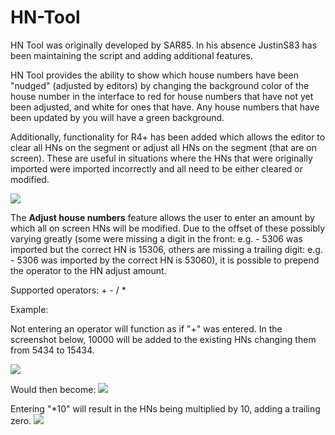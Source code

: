 # HN-Tool

HN Tool was originally developed by SAR85.  In his absence JustinS83 has been maintaining the script and adding additional features.

HN Tool provides the ability to show which house numbers have been "nudged" (adjusted by editors) by changing the background color of the house number in the interface to red for house numbers that have not yet been adjusted, and white for ones that have.  Any house numbers that have been updated by you will have a green background.

Additionally, functionality for R4+ has been added which allows the editor to clear all HNs on the segment or adjust all HNs on the segment (that are on screen).  These are useful in situations where the HNs that were originally imported were imported incorrectly and all need to be either cleared or modified.

![](https://imgur.com/phMij7c.png)

The **Adjust house numbers** feature allows the user to enter an amount by which all on screen HNs will be modified. Due to the offset of these possibly varying greatly (some were missing a digit in the front: e.g. - 5306 was imported but the correct HN is 15306, others are missing a trailing digit: e.g. - 5306 was imported by the correct HN is 53060), it is possible to prepend the operator to the HN adjust amount.  

Supported operators: + - / *

Example:

Not entering an operator will function as if "+" was entered.  In the screenshot below, 10000 will be added to the existing HNs changing them from 5434 to 15434.

![](https://imgur.com/dCcXMLQ.png)

Would then become:
![](https://imgur.com/TdH6T5G.png)

Entering "&ast;10" will result in the HNs being multiplied by 10, adding a trailing zero.
![](https://imgur.com/ZLYlRFv.png)
